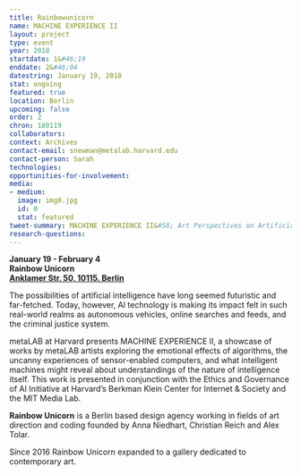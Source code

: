 ```yaml
---
title: Rainbowunicorn
name: MACHINE EXPERIENCE II
layout: project
type: event
year: 2018
startdate: 1&#46;19
enddate: 2&#46;04
datestring: January 19, 2018
stat: ongoing
featured: true
location: Berlin
upcoming: false
order: 2
chron: 180119
collaborators: 
context: Archives
contact-email: snewman@metalab.harvard.edu
contact-person: Sarah
technologies: 
opportunities-for-involvement: 
media:
- medium: 
  image: img0.jpg
  id: 0
  stat: featured
tweet-summary: MACHINE EXPERIENCE II&#58; Art Perspectives on Artificial Intelligence
research-questions: 
---
```


**January 19 - February 4**<br />
**Rainbow Unicorn**<br />
**[Anklamer Str. 50, 10115. Berlin](https://maps.google.com/?q=Anklamer+Str.+5010115+Berlin&entry=gmail&source=g)**



The possibilities of artificial intelligence have long seemed futuristic and far-fetched. Today, however, AI technology is making its impact felt in such real-world realms as autonomous vehicles, online searches and feeds, and the criminal justice system.

metaLAB at Harvard presents MACHINE EXPERIENCE II, a showcase of works by metaLAB artists exploring the emotional effects of algorithms, the uncanny experiences of sensor-enabled computers, and what intelligent machines might reveal about understandings of the nature of intelligence itself. This work is presented in conjunction with the Ethics and Governance of AI Initiative at Harvard’s Berkman Klein Center for Internet & Society and the MIT Media Lab.



**Rainbow Unicorn** is a Berlin based design agency working in fields of art direction and coding founded by Anna Niedhart, Christian Reich and Alex Tolar.

Since 2016 Rainbow Unicorn expanded to a gallery dedicated to contemporary art.

